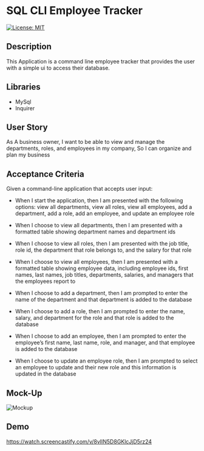 # SQL CLI Employee Tracker

[![License: MIT](https://img.shields.io/badge/License-MIT-yellow.svg)](https://opensource.org/licenses/MIT)

## Description

This Application is a command line employee tracker that provides the user with a simple ui to access their database.

## Libraries

- MySql
- Inquirer

## User Story

As A business owner, I want to be able to view and manage the departments, roles, and employees in my company, So I can organize and plan my business

## Acceptance Criteria

Given a command-line application that accepts user input:

- When I start the application, then I am presented with the following options: view all departments, view all roles, view all employees, add a department, add a role, add an employee, and update an employee role

- When I choose to view all departments, then I am presented with a formatted table showing department names and department ids

- When I choose to view all roles, then I am presented with the job title, role id, the department that role belongs to, and the salary for that role

- When I choose to view all employees, then I am presented with a formatted table showing employee data, including employee ids, first names, last names, job titles, departments, salaries, and managers that the employees report to

- When I choose to add a department, then I am prompted to enter the name of the department and that department is added to the database

- When I choose to add a role, then I am prompted to enter the name, salary, and department for the role and that role is added to the database

- When I choose to add an employee, then I am prompted to enter the employee’s first name, last name, role, and manager, and that employee is added to the database

- When I choose to update an employee role, then I am prompted to select an employee to update and their new role and this information is updated in the database

## Mock-Up

![Mockup](./lib/images/mockup1.png)

## Demo

https://watch.screencastify.com/v/8vIlN5D8GKlcJjD5rz24
